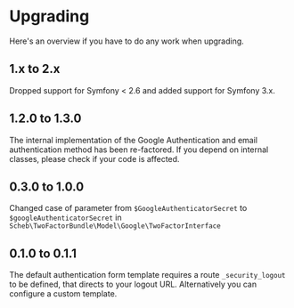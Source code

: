 Upgrading
=========

Here's an overview if you have to do any work when upgrading.
 
## 1.x to 2.x

Dropped support for Symfony < 2.6 and added support for Symfony 3.x.

## 1.2.0 to 1.3.0

The internal implementation of the Google Authentication and email authentication method has been re-factored. If you depend on internal classes, please check if your code is affected.

## 0.3.0 to 1.0.0

Changed case of parameter from `$GoogleAuthenticatorSecret` to `$googleAuthenticatorSecret` in `Scheb\TwoFactorBundle\Model\Google\TwoFactorInterface`

## 0.1.0 to 0.1.1

The default authentication form template requires a route `_security_logout` to be defined, that directs to your logout URL. Alternatively you can configure a custom template.
